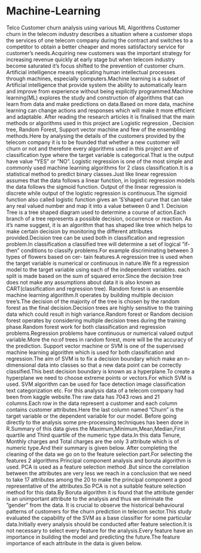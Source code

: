 # Machine-Learning
Telco Customer churn analysis using various ML Algorithms
Customer churn in the telecom industry describes a situation where a customer stops the services of one telecom company during the contract and switches to a competitor to obtain a better cheaper and mores satisfactory service for customer’s needs.Acquiring new customers was the important strategy for increasing revenue quickly at early stage but when telecom industry become saturated it’s focus shifted to the prevention of customer churn.
Artificial intelligence means replicating human intellectual processes through machines, especially computers.Machine learning is a subset of Artificial intelligence that provide system the ability to automatically learn and improve from experience without being explicitly programmed.Machine learning(ML) explores the study and construction of algorithms that can learn from data and make predictions on data.Based on more data, machine learning can change actions and responses which will make it more efficient and adaptable.
After reading the research articles it is finalised that the main methods or algorithms used in this project are Logistic regression , Decision tree, Random Forest, Support vector machine and few of the ensembling methods.Here by analysing the details of the customers provided by the telecom company it is to be founded that whether a new customer will churn or not and therefore every algorithms used in this project are of classification type where the target variable is categorical.That is the output have value ”YES” or ”NO”.
Logistic regression is one of the most simple and commonly used machine learning algorithms for 2 class classification.It is a statistical method to predict binary classes.Just like linear regression assumes that the data follows a linear function, in logistic regression models the data follows the sigmoid function. Output of the linear regression is discrete while output of the logistic regression is continuous.The sigmoid function also called logistic function gives an ’S’shaped curve that can take any real valued number and map it into a value between 0 and 1.
Decision Tree is a tree shaped diagram used to determine a course of action.Each branch of a tree represents a possible decision, occurrence or reaction. As it’s name suggest, it is an algorithm that has shaped like tree which helps to make certain decision by monitoring the different attributes provided.Decision tree can be used both in classification and regression problem.In classification a classified tree will determine a set of logical ”if-then” conditions to classify problems.For example discriminating between 3 types of flowers based on cer- tain features.A regression tree is used when the target variable is numerical or continuous in nature.We fit a regression model to the target variable using each of the independent variables. each split is made based on the sum of squared error.Since the decision tree does not make any assumptions about data it is also known as CART(classification and regression tree).
Random forest is an ensemble machine learning algorithm.It operates by building multiple decision tree’s.The decision of the majority of the tree is chosen by the random forest as the final decision.Decision trees are highly sensitive to the training data which could result in high variance.Random forest or Random decision forest operates by considering multiple decision trees during the training phase.Random forest work for both classification and regression problems.Regression problems have continuous or numerical valued output variable.More the no:of trees in random forest, more will be the accuracy of the prediction.
Support vector machine or SVM is one of the supervised machine learning algorithm which is used for both classification and regression.The aim of SVM is to fix a decision boundary which make an n-dimensional data into classes so that a new data point can be correctly classified.This best decision boundary is known as a hyperplane.To create a hyperplane we need to choose extreme points or vectors.For which SVM is used. SVM algorithm can be used for face detection image classification text categorization etc.
For this analysis data of a telecom company had been from kaggle website.The raw data has 7043 rows and 21 columns.Each row in the data represent a customer and each column contains customer attributes.Here the last column named ”Churn” is the target variable or the dependent variable for our model.
Before going directly to the analysis some pre-processing techniques has been done in R.Summary of this data gives the Maximum,Minimum,Mean,Median,First quartile and Third quartile of the numeric type data.In this data Tenure, Monthly charges and Total charges are the only 3 attribute which is of numeric type.And their summary is given below.
After completing the cleaning of the data we go on to the feature selection part.For selecting the features 2 algorithms Principal component analysis and boruta algorithm is used. PCA is used as a feature selection method .But since the correlation between the attributes are very less we reach in a conclusion that we need to take 17 attributes among the 20 to make the principal component a good representative of the attributes.So PCA is not a suitable feature selection method for this data.By Boruta algorithm it is found that the attribute gender is an unimportant attribute to the analysis and thus we eliminate the ”gender” from the data.
It is crucial to observe the historical behavioural patterns of customers for the churn prediction in telecom sector.This study evaluated the capability of the SVM as a base classifier for some particular data.Initially every analysis should be conducted after feature selection.It is not necessary to select every feature for the analysis.Every feature have an importance in building the model and predicting the future.The feature importance of each attribute in the data is given below.
